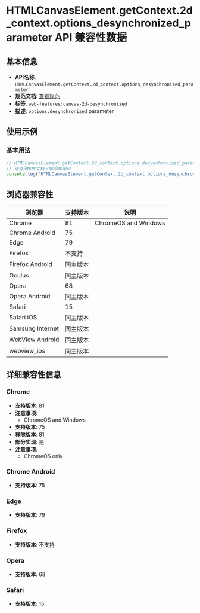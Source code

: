 # HTMLCanvasElement.getContext.2d_context.options_desynchronized_parameter API 兼容性数据

## 基本信息

- **API名称**: `HTMLCanvasElement.getContext.2d_context.options_desynchronized_parameter`
- **规范文档**: [查看规范](https://html.spec.whatwg.org/multipage/canvas.html#dom-canvasrenderingcontext2dsettings-desynchronized)
- **标签**: `web-features:canvas-2d-desynchronized`
- **描述**: `options.desynchronized` parameter

## 使用示例

### 基本用法

```javascript
// HTMLCanvasElement.getContext.2d_context.options_desynchronized_parameter 使用示例
// 请查阅MDN文档了解具体用法
console.log('HTMLCanvasElement.getContext.2d_context.options_desynchronized_parameter API');
```

## 浏览器兼容性

| 浏览器 | 支持版本 | 说明 |
|--------|----------|------|
| Chrome | 81 | ChromeOS and Windows |
| Chrome Android | 75 |  |
| Edge | 79 |  |
| Firefox | 不支持 |  |
| Firefox Android | 同主版本 |  |
| Oculus | 同主版本 |  |
| Opera | 68 |  |
| Opera Android | 同主版本 |  |
| Safari | 15 |  |
| Safari iOS | 同主版本 |  |
| Samsung Internet | 同主版本 |  |
| WebView Android | 同主版本 |  |
| webview_ios | 同主版本 |  |

## 详细兼容性信息

### Chrome

- **支持版本**: 81
- **注意事项**:
  - ChromeOS and Windows
- **支持版本**: 75
- **移除版本**: 81
- **部分实现**: 是
- **注意事项**:
  - ChromeOS only

### Chrome Android

- **支持版本**: 75

### Edge

- **支持版本**: 79

### Firefox

- **支持版本**: 不支持

### Opera

- **支持版本**: 68

### Safari

- **支持版本**: 15

